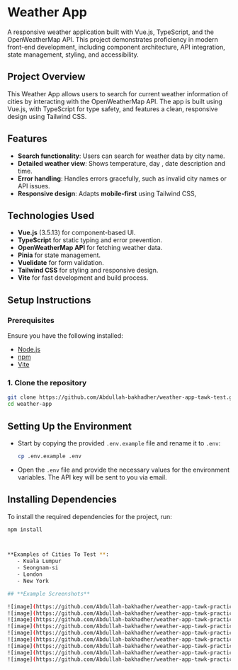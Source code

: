 # Weather App

A responsive weather application built with Vue.js, TypeScript, and the OpenWeatherMap API. This project demonstrates proficiency in modern front-end development, including component architecture, API integration, state management, styling, and accessibility.

## Project Overview

This Weather App allows users to search for current weather information of cities by interacting with the OpenWeatherMap API. The app is built using Vue.js, with TypeScript for type safety, and features a clean, responsive design using Tailwind CSS.

## Features

- **Search functionality**: Users can search for weather data by city name.
- **Detailed weather view**: Shows temperature, day , date description and time.
- **Error handling**: Handles errors gracefully, such as invalid city names or API issues.
- **Responsive design**: Adapts **mobile-first** using Tailwind CSS,

## Technologies Used

- **Vue.js** (3.5.13) for component-based UI.
- **TypeScript** for static typing and error prevention.
- **OpenWeatherMap API** for fetching weather data.
- **Pinia** for state management.
- **Vuelidate** for form validation.
- **Tailwind CSS** for styling and responsive design.
- **Vite** for fast development and build process.

## Setup Instructions

### Prerequisites

Ensure you have the following installed:

- [Node.js](https://nodejs.org/)
- [npm](https://www.npmjs.com/)
- [Vite](https://vitejs.dev/)

### 1. Clone the repository

```bash
git clone https://github.com/Abdullah-bakhadher/weather-app-tawk-test.git
cd weather-app
```

## Setting Up the Environment

- Start by copying the provided `.env.example` file and rename it to `.env`:

  ```sh
  cp .env.example .env
  ```

- Open the `.env` file and provide the necessary values for the environment variables. The API key will be sent to you via email.

## Installing Dependencies

To install the required dependencies for the project, run:

```sh
npm install



**Examples of Cities To Test **:
   - Kuala Lumpur
   - Seongnam-si
   - London
   - New York

## **Example Screenshots**

![image](https://github.com/Abdullah-bakhadher/weather-app-tawk-practical-test/blob/main/screenshots/user-profile.png?raw=true)
![image](https://github.com/Abdullah-bakhadher/weather-app-tawk-practical-test/blob/main/screenshots/user-profile-validation.png?raw=true)
![image](https://github.com/Abdullah-bakhadher/weather-app-tawk-practical-test/blob/main/screenshots/user-location.png?raw=true)
![image](https://github.com/Abdullah-bakhadher/weather-app-tawk-practical-test/blob/main/screenshots/search-bar.png?raw=true)
![image](https://github.com/Abdullah-bakhadher/weather-app-tawk-practical-test/blob/main/screenshots/list3.png?raw=true)
![image](https://github.com/Abdullah-bakhadher/weather-app-tawk-practical-test/blob/main/screenshots/list2.png?raw=true)
![image](https://github.com/Abdullah-bakhadher/weather-app-tawk-practical-test/blob/main/screenshots/list.png?raw=true)
![image](https://github.com/Abdullah-bakhadher/weather-app-tawk-practical-test/blob/main/screenshots/city-details-page2.png?raw=true)
![image](https://github.com/Abdullah-bakhadher/weather-app-tawk-practical-test/blob/main/screenshots/city-details-page.png?raw=true)
